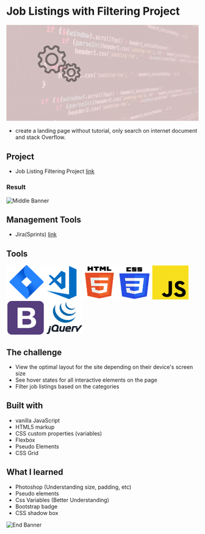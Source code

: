 # Job Listings with Filtering Project

![Begin Banner](Documentation/Under_Development.gif)

* create a landing page without tutorial, only search on internet document and stack Overflow.

## Project
* Job Listing Filtering Project [link](https://github.com/pittyh6/job_listing_filtering/tree/master/static_job_listings)

### Result
![Middle Banner](Documentation/.gif)

## Management Tools
* Jira(Sprints) [link](https://github.com/pittyh6/job_listing_filtering/tree/master/Sprint%204)

## Tools
<img src= Documentation/jira.png  height="90" width="100" ><img src= Documentation/vscode.png  height="90" width="100"><img src= Documentation/html.png  height="90" width="90"><img src= Documentation/css.png  height="90" width="90"><img src= Documentation/js.png  height="90" width="100"><img src= Documentation/bootstrap.png  height="90" width="100"><img src= Documentation/jquery.png  height="90" width="100">

## The challenge
* View the optimal layout for the site depending on their device's screen size
* See hover states for all interactive elements on the page
* Filter job listings based on the categories

## Built with
* vanilla JavaScript
* HTML5 markup
* CSS custom properties (variables)
* Flexbox
* Pseudo Elements
* CSS Grid

## What I learned
* Photoshop (Understanding size, padding, etc)
* Pseudo elements
* Css Variables (Better Understanding)
* Bootstrap badge 
* CSS shadow box



![End Banner](Documentation/botton-1200x350.gif)